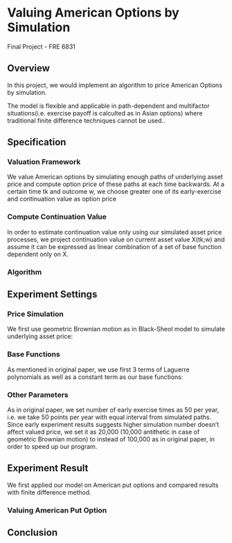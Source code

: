 # Valuing American Options by Simulation
Final Project - FRE 6831

## Overview
In this project, we would implement an algorithm to price American Options by simulation.

The model is flexible and applicable in path-dependent and multifactor situations(i.e. exercise payoff is calculted as in Asian options) where traditional finite difference techniques cannot be used..

## Specification
### Valuation Framework
We value American options by simulating enough paths of underlying asset price and compute option price of these
paths at each time backwards. At a certain time tk and outcome w, we choose greater one of its early-exercise and
continuation value as option price

### Compute Continuation Value
In order to estimate continuation value only using our simulated asset price processes, we project continuation value on
current asset value X(tk;w) and assume it can be expressed as linear combination of a set of base function dependent
only on X.

### Algorithm

## Experiment Settings
### Price Simulation
We first use geometric Brownian motion as in Black-Sheol model to simulate underlying asset price:

### Base Functions
As mentioned in original paper, we use first 3 terms of Laguerre polynomials as well as a constant term as our base
functions:

### Other Parameters
As in original paper, we set number of early exercise times as 50 per year, i.e. we take 50 points per year with equal
interval from simulated paths. Since early experiment results suggests higher simulation number doesn’t affect valued
price, we set it as 20,000 (10,000 antithetic in case of geometric Brownian motion) to instead of 100,000 as in original
paper, in order to speed up our program.

## Experiment Result
We first applied our model on American put options and compared results with finite difference method.

### Valuing American Put Option

## Conclusion
